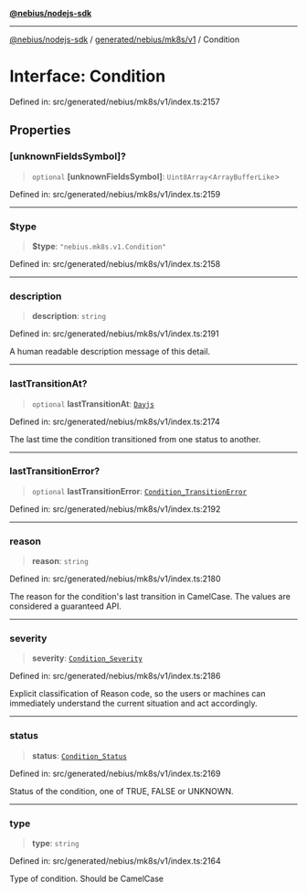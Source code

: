 [**@nebius/nodejs-sdk**](../../../../../README.md)

***

[@nebius/nodejs-sdk](../../../../../README.md) / [generated/nebius/mk8s/v1](../README.md) / Condition

# Interface: Condition

Defined in: src/generated/nebius/mk8s/v1/index.ts:2157

## Properties

### \[unknownFieldsSymbol\]?

> `optional` **\[unknownFieldsSymbol\]**: `Uint8Array`\<`ArrayBufferLike`\>

Defined in: src/generated/nebius/mk8s/v1/index.ts:2159

***

### $type

> **$type**: `"nebius.mk8s.v1.Condition"`

Defined in: src/generated/nebius/mk8s/v1/index.ts:2158

***

### description

> **description**: `string`

Defined in: src/generated/nebius/mk8s/v1/index.ts:2191

A human readable description message of this detail.

***

### lastTransitionAt?

> `optional` **lastTransitionAt**: [`Dayjs`](../../../../../runtime/protos/core/dayjs/classes/Dayjs.md)

Defined in: src/generated/nebius/mk8s/v1/index.ts:2174

The last time the condition transitioned from one status to another.

***

### lastTransitionError?

> `optional` **lastTransitionError**: [`Condition_TransitionError`](Condition_TransitionError.md)

Defined in: src/generated/nebius/mk8s/v1/index.ts:2192

***

### reason

> **reason**: `string`

Defined in: src/generated/nebius/mk8s/v1/index.ts:2180

The reason for the condition's last transition in CamelCase.
 The values are considered a guaranteed API.

***

### severity

> **severity**: [`Condition_Severity`](../type-aliases/Condition_Severity.md)

Defined in: src/generated/nebius/mk8s/v1/index.ts:2186

Explicit classification of Reason code, so the users or machines can immediately
 understand the current situation and act accordingly.

***

### status

> **status**: [`Condition_Status`](../type-aliases/Condition_Status.md)

Defined in: src/generated/nebius/mk8s/v1/index.ts:2169

Status of the condition, one of TRUE, FALSE or UNKNOWN.

***

### type

> **type**: `string`

Defined in: src/generated/nebius/mk8s/v1/index.ts:2164

Type of condition. Should be CamelCase
